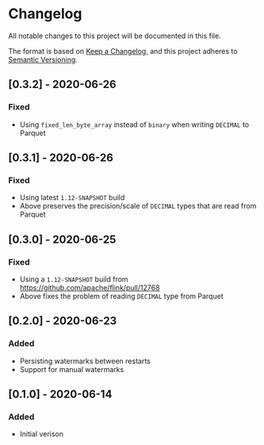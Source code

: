 # Changelog
All notable changes to this project will be documented in this file.

The format is based on [Keep a Changelog](https://keepachangelog.com/en/1.0.0/),
and this project adheres to [Semantic Versioning](https://semver.org/spec/v2.0.0.html).

## [0.3.2] - 2020-06-26
### Fixed
- Using `fixed_len_byte_array` instead of `binary` when writing `DECIMAL` to Parquet

## [0.3.1] - 2020-06-26
### Fixed
- Using latest `1.12-SNAPSHOT` build
- Above preserves the precision/scale of `DECIMAL` types that are read from Parquet

## [0.3.0] - 2020-06-25
### Fixed
- Using a `1.12-SNAPSHOT` build from https://github.com/apache/flink/pull/12768
- Above fixes the problem of reading `DECIMAL` type from Parquet

## [0.2.0] - 2020-06-23
### Added
- Persisting watermarks between restarts
- Support for manual watermarks

## [0.1.0] - 2020-06-14
### Added
- Initial verison
